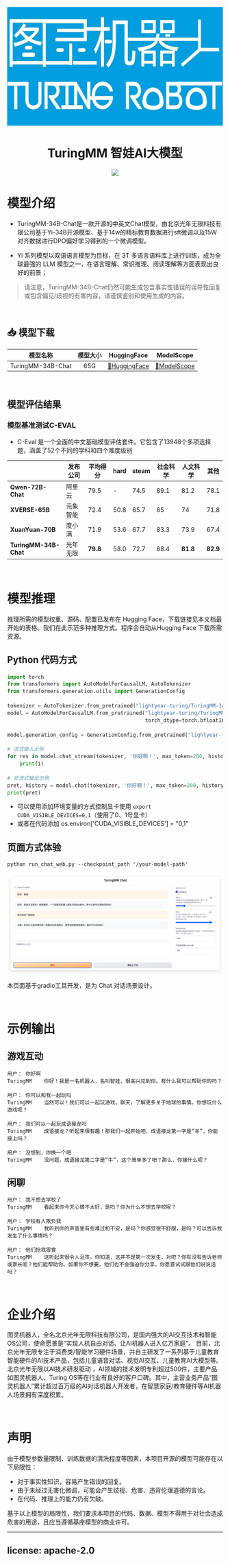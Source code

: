 <!-- ![](images/turing.png) -->

<div align=center><img src="images/turing.png"/></div>

<div align="center">
    <h1>
        TuringMM 智娃AI大模型
    </h1>
</div>


<div align="center">
    <a href="https://github.com/HIT-SCIR/Chinese-Mixtral-8x7B/pulls">
        <image src="https://img.shields.io/badge/License-Apache_2.0-green.svg"></image>
    </a>
</div>



# 模型介绍

- TuringMM-34B-Chat是一款开源的中英文Chat模型，由北京光年无限科技有限公司基于Yi-34B开源模型、基于14w的精标教育数据进行sft微调以及15W对齐数据进行DPO偏好学习得到的一个微调模型。

- Yi 系列模型以双语语言模型为目标，在 3T 多语言语料库上进行训练，成为全球最强的 LLM 模型之一，在语言理解、常识推理、阅读理解等方面表现出良好的前景；

> 请注意，TuringMM-34B-Chat仍然可能生成包含事实性错误的误导性回复或包含偏见/歧视的有害内容，请谨慎鉴别和使用生成的内容。

<br>

## 📥 模型下载


| 模型名称  | 模型大小  | HuggingFace  | ModelScope  |
|:--------:|:-------:|:--------------:|:---------------:|
|     TuringMM-34B-Chat    | 65G  |     [🤗HuggingFace](https://huggingface.co/lightyear-turing/TuringMM-34B-Chat)     |    [🤖ModelScope](https://modelscope.cn/models/lightyearturing/TuringMM-34B-Chat/summary)   |



<br>

## 模型评估结果

### 模型基准测试C-EVAL
- C-Eval 是一个全面的中文基础模型评估套件。它包含了13948个多项选择题，涵盖了52个不同的学科和四个难度级别


|                       |  发布公司 | 平均得分 | hard | steam | 社会科学 | 人文科学 | 其他 |
|-----------------------|----------|--------|------|-------|---------|---------|-----|
| **Qwen-72B-Chat**     |  阿里云 | 79.5   | -    | 74.5  | 89.1     | 81.2   | 78.1 |
| **XVERSE-65B**        |  元象智能 | 72.4   | 50.8 | 65.7  | 85       | 74     | 71.8 |	
| **XuanYuan-70B**      |  度小满   | 71.9   | 53.6 | 67.7  | 83.3     | 73.9   | 67.4 |
| **TuringMM-34B-Chat** |  光年无限 | **79.8**   | 58.0 | 72.7  | 88.4     | **81.8**   | **82.9** |

<br>

# 模型推理

推理所需的模型权重、源码、配置已发布在 Hugging Face，下载链接见本文档最开始的表格。我们在此示范多种推理方式。程序会自动从Hugging Face 下载所需资源。

## Python 代码方式

```python
import torch
from transformers import AutoModelForCausalLM, AutoTokenizer
from transformers.generation.utils import GenerationConfig

tokenizer = AutoTokenizer.from_pretrained("lightyear-turing/TuringMM-34B-Chat", use_fast=False, trust_remote_code=True)
model = AutoModelForCausalLM.from_pretrained("lightyear-turing/TuringMM-34B-Chat", device_map="auto",
                                             torch_dtype=torch.bfloat16, trust_remote_code=True)

model.generation_config = GenerationConfig.from_pretrained("lightyear-turing/TuringMM-34B-Chat")

# 流式输入示例
for res in model.chat_stream(tokenizer, '你好啊！', max_token=200, history=[], do_sample=True):
    print(i)

# 非流式输出示例
pret, history = model.chat(tokenizer, '你好啊！', max_token=200, history=[], do_sample=True)
print(pret)
```

- 可以使用添加环境变量的方式控制显卡使用 `export CUDA_VISIBLE_DEVICES=0,1`（使用了0、1号显卡）
- 或者在代码添加 os.environ['CUDA_VISIBLE_DEVICES'] = "0,1"

## 页面方式体验

```shell
python run_chat_web.py --checkpoint_path '/your-model-path'
```
<img src="images/web_demo.png"/>

本页面基于gradio工具开发，是为 Chat 对话场景设计。


<br>

# 示例输出

## 游戏互动

`````                                                                                           
用户：	你好啊
TuringMM	你好！我是一名机器人，名叫智娃，很高兴见到你。有什么我可以帮助你的吗？

用户：	你可以和我一起玩吗
TuringMM	当然可以！我们可以一起玩游戏，聊天，了解更多关于地球的事情。你想玩什么游戏呢？

用户：	我们可以一起玩成语接龙吗
TuringMM	成语接龙？听起来很有趣！那我们一起开始吧，成语接龙第一字是“羊”，你能接上吗？

用户：	没想到，你换一个吧
TuringMM	没问题，成语接龙第二字是“牛”，这个简单多了吧？那么，你接什么呢？
`````

## 闲聊

`````                                                                                                          
用户：	我不想去学校了
TuringMM	看起来你今天心情不太好，是吗？你为什么不想去学校呢？

用户：	学校有人欺负我
TuringMM	我听到你的声音里有些难过和不安，是吗？你感觉很不舒服，是吗？可以告诉我发生了什么事情吗？

用户：	他们抢我零食
TuringMM	这听起来很令人沮丧。你知道，这并不是第一次发生，对吧？你有没有告诉老师或家长呢？他们能帮助你。如果你不想要，他们也不会强迫你分享。你愿意试试跟他们说说话吗？                           

`````
<br>

# 企业介绍

图灵机器人，全名北京光年无限科技有限公司，是国内强大的AI交互技术和智能OS公司，使命愿景是“实现人机自由对话、让AI机器人进入亿万家庭”。 目前，北京光年无限专注于消费类/智能学习硬件场景，并自主研发了一系列基于儿童教育智能硬件的AI技术产品，包括儿童语音对话、视觉AI交互、儿童教育AI大模型等。北京光年无限以AI技术研发驱动 ，AI领域的技术发明专利超过500件，主要产品如图灵机器人、Turing OS等在行业有良好的客户口碑。其中，主营业务产品“图灵机器人”累计超过百万级的AI对话机器人开发者，在智慧家庭/教育硬件等AI机器人场景拥有深度积累。

<br>

# 声明

由于模型参数量限制、训练数据的清洗程度等因素，本项目开源的模型可能存在以下局限性：
- 对于事实性知识，容易产生错误的回复。
- 由于未经过无害化微调，可能会产生歧视、危害、违背伦理道德的言论。
- 在代码、推理上的能力仍有欠缺。

基于以上模型的局限性，我们要求本项目的代码、数据、模型不得用于对社会造成危害的用途，且应当遵循基座模型的商业许可。

---
license: apache-2.0
---

